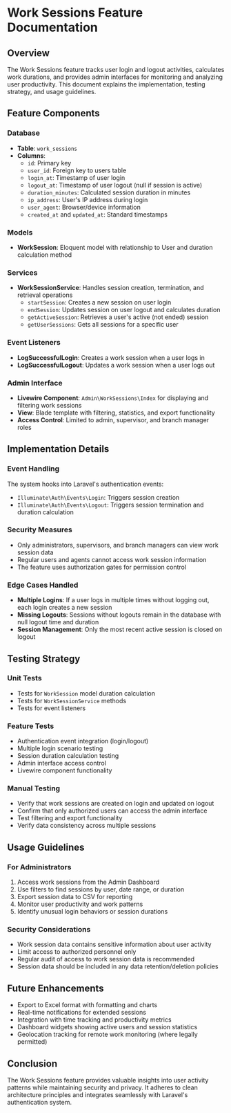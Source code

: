 # Work Sessions Feature Documentation

## Overview

The Work Sessions feature tracks user login and logout activities, calculates work durations, and provides admin interfaces for monitoring and analyzing user productivity. This document explains the implementation, testing strategy, and usage guidelines.

## Feature Components

### Database
- **Table**: `work_sessions`
- **Columns**:
  - `id`: Primary key
  - `user_id`: Foreign key to users table
  - `login_at`: Timestamp of user login
  - `logout_at`: Timestamp of user logout (null if session is active)
  - `duration_minutes`: Calculated session duration in minutes
  - `ip_address`: User's IP address during login
  - `user_agent`: Browser/device information
  - `created_at` and `updated_at`: Standard timestamps

### Models
- **WorkSession**: Eloquent model with relationship to User and duration calculation method

### Services
- **WorkSessionService**: Handles session creation, termination, and retrieval operations
  - `startSession`: Creates a new session on user login
  - `endSession`: Updates session on user logout and calculates duration
  - `getActiveSession`: Retrieves a user's active (not ended) session
  - `getUserSessions`: Gets all sessions for a specific user

### Event Listeners
- **LogSuccessfulLogin**: Creates a work session when a user logs in
- **LogSuccessfulLogout**: Updates a work session when a user logs out

### Admin Interface
- **Livewire Component**: `Admin\WorkSessions\Index` for displaying and filtering work sessions
- **View**: Blade template with filtering, statistics, and export functionality
- **Access Control**: Limited to admin, supervisor, and branch manager roles

## Implementation Details

### Event Handling
The system hooks into Laravel's authentication events:
- `Illuminate\Auth\Events\Login`: Triggers session creation
- `Illuminate\Auth\Events\Logout`: Triggers session termination and duration calculation

### Security Measures
- Only administrators, supervisors, and branch managers can view work session data
- Regular users and agents cannot access work session information
- The feature uses authorization gates for permission control

### Edge Cases Handled
- **Multiple Logins**: If a user logs in multiple times without logging out, each login creates a new session
- **Missing Logouts**: Sessions without logouts remain in the database with null logout time and duration
- **Session Management**: Only the most recent active session is closed on logout

## Testing Strategy

### Unit Tests
- Tests for `WorkSession` model duration calculation
- Tests for `WorkSessionService` methods
- Tests for event listeners

### Feature Tests
- Authentication event integration (login/logout)
- Multiple login scenario testing
- Session duration calculation testing
- Admin interface access control
- Livewire component functionality

### Manual Testing
- Verify that work sessions are created on login and updated on logout
- Confirm that only authorized users can access the admin interface
- Test filtering and export functionality
- Verify data consistency across multiple sessions

## Usage Guidelines

### For Administrators
1. Access work sessions from the Admin Dashboard
2. Use filters to find sessions by user, date range, or duration
3. Export session data to CSV for reporting
4. Monitor user productivity and work patterns
5. Identify unusual login behaviors or session durations

### Security Considerations
- Work session data contains sensitive information about user activity
- Limit access to authorized personnel only
- Regular audit of access to work session data is recommended
- Session data should be included in any data retention/deletion policies

## Future Enhancements
- Export to Excel format with formatting and charts
- Real-time notifications for extended sessions
- Integration with time tracking and productivity metrics
- Dashboard widgets showing active users and session statistics
- Geolocation tracking for remote work monitoring (where legally permitted)

## Conclusion
The Work Sessions feature provides valuable insights into user activity patterns while maintaining security and privacy. It adheres to clean architecture principles and integrates seamlessly with Laravel's authentication system.

